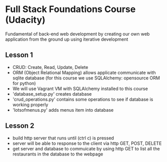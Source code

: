 # Full Stack Foundations Course (Udacity)
Fundamental of back-end web development by creating our own web application from the ground up using iterative development


## Lesson 1
- CRUD: Create, Read, Update, Delete
- ORM (Object Relational Mapping) allows applicate communicate with sqlite database (for this course we use SQLAlchemy: opensource ORM for python)
- We will use Vagrant VM with SQLAlchemy installed to this course
- 'database_setup.py' creates database
- 'crud_operations.py' contains some operations to see if database is working properly
- 'lotsofmenus.py' adds menus item into database

## Lesson 2
- build http server that runs until (ctrl c) is pressed 
- server will be able to response to the client via http GET, POST, DELETE
- get server and database to commuicate by using http GET to list all the restaurants in the database to the webpage
 